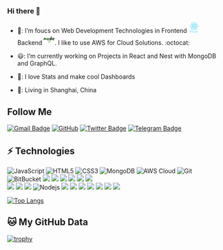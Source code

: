 ### Hi there 👋

- 🥙: I’m foucs on Web Development Technologies in Frontend <img src="https://raw.githubusercontent.com/devicons/devicon/master/icons/react/react-original-wordmark.svg" alt="react" width="25" height="25" /> Backend <img src="https://raw.githubusercontent.com/devicons/devicon/master/icons/nodejs/nodejs-original-wordmark.svg" alt="nodejs" width="25" height="25" />. I like to use AWS for Cloud Solutions. :octocat:

<!-- 🚀 Some of my main projects: -->

- 😃: I’m currently working on Projects in React and Nest with MongoDB and GraphQL.

<!--[![ReadMe Card](https://github-readme-stats.vercel.app/api/pin/?username=minoveaz&repo=angular-web-portfolio)](https://github.com/minoveaz/angular-web-portfolio)

[![ReadMe Card](https://github-readme-stats.vercel.app/api/pin/?username=minoveaz&repo=node-app)](https://github.com/minoveaz/node-app)

-->

- 🍪: I love Stats and make cool Dashboards


- 🚩:  Living in Shanghai, China
</p>


## Follow Me



[![Gmail Badge](https://img.shields.io/badge/-alexsupa597@gmail.com-c14438?style=flat-square&logo=Gmail&logoColor=white&link=mailto:alexsupa597@gmail.com)](mailto:alexsupa597@gmail.com)
[![GitHub](https://img.shields.io/badge/-GitHub-181717?style=flat-square&logo=github&logoColor=white&link=https://github.com/alexsupa597)](https://github.com/alexsupa597)
[![Twitter Badge](https://img.shields.io/badge/-Follow_on_X-00acee?style=flat&logo=X&logoColor=white)](https://x.com/alexsupa597?screen_name=alexsupa597 "Follow on Twitter")
[![Telegram Badge](https://img.shields.io/badge/-Telegram-00acee?style=flat&logo=Telegram&logoColor=white)](https://t.me/alex_supa?screen_name=alexsupa597 "Follow on Telegram")

<!--[![Linkedin Badge](https://img.shields.io/badge/-minoveaz-blue?style=flat-square&logo=Linkedin&logoColor=white&link=https://www.linkedin.com/in/minoveaz/)](https://www.linkedin.com/in/minoveaz/)-->

## ⚡ Technologies

![JavaScript](https://img.shields.io/badge/-JavaScript-black?style=flat-square&logo=javascript)
![HTML5](https://img.shields.io/badge/-HTML5-E34F26?style=flat-square&logo=html5&logoColor=white)
![CSS3](https://img.shields.io/badge/-CSS3-1572B6?style=flat-square&logo=css3)
![MongoDB](https://img.shields.io/badge/-MongoDB-black?style=flat-square&logo=mongodb)
![AWS Cloud](https://img.shields.io/badge/AWS%20Cloud-black?style=flat-square&logo=aws-cloud)
![Git](https://img.shields.io/badge/-Git-black?style=flat-square&logo=git)
![BitBucket](https://img.shields.io/badge/-BitBucket-darkblue?style=flat-square&logo=bitbucket)
<img src="https://img.shields.io/badge/-Visual%20Studio%20Code-23A9F2?style=flat-square&logo=Visual%20Studio%20Code&logoColor=white"/>
<img src="https://img.shields.io/badge/-Git-F44D27?style=flat-square&logo=Git&logoColor=white"/>
<img src="https://img.shields.io/badge/-NPM-CB3837?style=flat-square&logo=NPM&logoColor=white"/>
<img src="https://img.shields.io/badge/-Slack-E01563?style=flat-square&logo=Slack&logoColor=white"/>
<img src="https://img.shields.io/badge/-MySQL-F29111?style=flat-square&logo=MySQL&logoColor=white"/>
<img src="https://img.shields.io/badge/-Notion-000000?style=flat-square&logo=Notion&logoColor=white"/>
<br/>
<img src="https://img.shields.io/badge/-React.js-42B883?style=flat-square&logo=React.js&logoColor=white"/>
<img src="https://img.shields.io/badge/-NEXT-F44D27?style=flat-square&logo=NEXT&logoColor=white"/>
<img src="https://img.shields.io/badge/-Vue.js-42B883?style=flat-square&logo=Vue.js&logoColor=white"/>
![Nodejs](https://img.shields.io/badge/-Nodejs-black?style=flat-square&logo=Node.js)
<img src="https://img.shields.io/badge/-Nest-FA6400?style=flat-square&logo=Nest&logoColor=white"/>
<img src="https://img.shields.io/badge/-WebPack-1C78C0?style=flat-square&logo=WebPack&logoColor=white"/>
<img src="https://img.shields.io/badge/-Vite-1C78C0?style=flat-square&logo=Vite&logoColor=white"/>
<img src="https://img.shields.io/badge/-Storybook-FF4785?style=flat-square&logo=Storybook&logoColor=white"/>
<img src="https://img.shields.io/badge/-ESLint-4B32C3?style=flat-square&logo=ESLint&logoColor=white"/>
<img src="https://img.shields.io/badge/-Google%20Cloud-4285F4?style=flat-square&logo=Google%20Cloud&logoColor=white"/>
<img src="https://img.shields.io/badge/-SUPABASE-123F6D?style=flat-square&logo=SUPABASE&logoColor=white"/>


<!-- ![Github Stats](https://github-readme-stats.vercel.app/api?username=minoveaz&count_private=true&show_icons=true) -->

[![Top Langs](https://github-readme-stats.vercel.app/api/top-langs/?username=alexsupa597&layout=compact)](https://github.com/alexsupa597/github-readme-stats)


## **🐱 My GitHub Data** 


<p>
  
  [![trophy](https://github-profile-trophy.vercel.app/?username=alexsupa597)](https://github.com/alexsupa597)
  
</p>

<!--
**I'm a Night 🦉** 

```text
🌞 Morning                25 commits          ██░░░░░░░░░░░░░░░░░░░░░░░   06.10 % 
🌆 Daytime                65 commits          ████░░░░░░░░░░░░░░░░░░░░░   15.85 % 
🌃 Evening                287 commits         ██████████████████░░░░░░░   70.00 % 
🌙 Night                  33 commits          ██░░░░░░░░░░░░░░░░░░░░░░░   08.05 % 
```
📅 **I'm Most Productive on Wednesday** 

```text
Monday                   66 commits          ████░░░░░░░░░░░░░░░░░░░░░   16.10 % 
Tuesday                  80 commits          █████░░░░░░░░░░░░░░░░░░░░   19.51 % 
Wednesday                83 commits          █████░░░░░░░░░░░░░░░░░░░░   20.24 % 
Thursday                 73 commits          ████░░░░░░░░░░░░░░░░░░░░░   17.80 % 
Friday                   59 commits          ████░░░░░░░░░░░░░░░░░░░░░   14.39 % 
Saturday                 30 commits          ██░░░░░░░░░░░░░░░░░░░░░░░   07.32 % 
Sunday                   19 commits          █░░░░░░░░░░░░░░░░░░░░░░░░   04.63 % 
```


📊 **This Week I Spent My Time On** 

```text
🕑︎ Time Zone: Europe/Madrid

💬 Programming Languages: 
No Activity Tracked This Week

🔥 Editors: 
No Activity Tracked This Week

🐱‍💻 Projects: 
No Activity Tracked This Week

💻 Operating System: 
No Activity Tracked This Week
```

**I Mostly Code in TypeScript** 

```text
TypeScript               6 repos             █████████░░░░░░░░░░░░░░░░   35.29 % 
HTML                     5 repos             ███████░░░░░░░░░░░░░░░░░░   29.41 % 
JavaScript               3 repos             ████░░░░░░░░░░░░░░░░░░░░░   17.65 % 
Jupyter Notebook         1 repo              █░░░░░░░░░░░░░░░░░░░░░░░░   05.88 % 
Python                   1 repo              █░░░░░░░░░░░░░░░░░░░░░░░░   05.88 % 
```

## **Timeline**
-->



<!--
**minoveaz/minoveaz** is a ✨ _special_ ✨ repository because its `README.md` (this file) appears on your GitHub profile.

Here are some ideas to get you started:

- 🔭 I’m currently working on ...

- 👯 I’m looking to collaborate on ...
- 🤔 I’m looking for help with ...
- 💬 Ask me about ...
- 📫 How to reach me: ...
- 😄 Pronouns: ...
- ⚡ Fun fact: ...
-->

